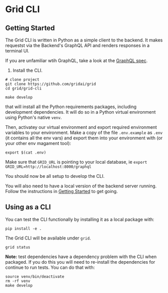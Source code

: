 # Grid CLI

## Getting Started

The Grid CLI is written in Python as a simple client to the backend.
It makes requestst via the Backend's GraphQL API and renders responses
in a terminal UI.

If you are unfamiliar wtih GraphQL, take a look at the [GraphQL spec](https://graphql.org/).

1. Install the CLI.

```shell
# clone project
git clone https://github.com/gridai/grid
cd grid/grid-cli

make develop
```

that will install all the Python requirements packages, including
development dependencies. It will do so in a Python virtual environment
using Python's native `venv`.

Then, activatey our virtual environment and export required environment
variables to your environment. Make a copy of the file `.env.example`
as `.env` (it contains all the env vars) and export them into your
environment with (or your other env magament tool):

```shell
export $(cat .env)
```

Make sure that `GRID_URL` is pointing to your local database, ie
`export GRID_URL=http://localhost:8000/graphql`

You should now be all setup to develop the CLI.

You will also need to have a local version of the backend server running.
Follow the instructions in [Getting Started](../README.md) to get going.

## Using as a CLI

You can test the CLI functionally by installing it as a local package
with:

```shell
pip install -e .
```

The Grid CLI will be available under `grid`.

```shell
grid status
```

**Note:** test dependencies have a dependency problem with the CLI
when packaged. If you do this you will need to re-install the dependencies
for continue to run tests. You can do that with:

```shell
source venv/bin/deactivate
rm -rf venv
make develop
```
